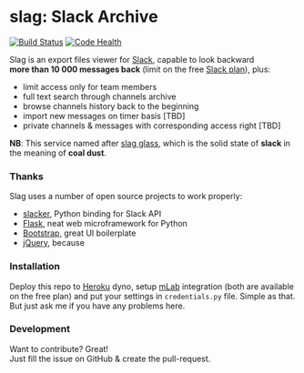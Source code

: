 # slag: Slack Archive

[![Build Status](https://travis-ci.org/n8v-guy/slag.svg?branch=master)](https://travis-ci.org/n8v-guy/slag)
[![Code Health](https://landscape.io/github/n8v-guy/slag/master/landscape.svg?style=flat)](https://landscape.io/github/n8v-guy/slag/master)

Slag is an export files viewer for [Slack](https://slack.com), capable to look backward  
**more than 10 000 messages back** (limit on the free [Slack plan](https://slack.com/pricing)), plus:
* limit access only for team members
* full text search through channels archive
* browse channels history back to the beginning
* import new messages on timer basis [TBD]
* private channels & messages with corresponding access right [TBD]
  
**NB**: This service named after [slag glass](https://en.wikipedia.org/wiki/Slag), which is the solid state of **slack** in the meaning of **coal dust**.


### Thanks
Slag uses a number of open source projects to work properly:
* [slacker](https://github.com/os/slacker), Python binding for Slack API
* [Flask](http://flask.pocoo.org/), neat web microframework for Python
* [Bootstrap](https://getbootstrap.com/), great UI boilerplate
* [jQuery](https://jquery.com/), because

### Installation
Deploy this repo to [Heroku](https://www.heroku.com/) dyno, setup [mLab](https://mlab.com/) integration (both are available on the free plan) and put your settings in `credentials.py` file. Simple as that.
But just ask me if you have any problems here.

### Development
Want to contribute? Great!  
Just fill the issue on GitHub & create the pull-request.  